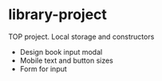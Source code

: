 # library-project
TOP project. Local storage and constructors

* Design book input modal
* Mobile text and button sizes
* Form for input